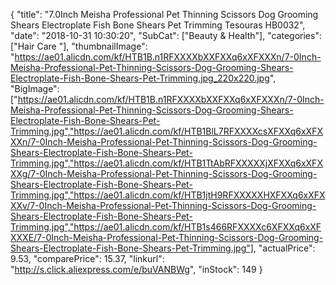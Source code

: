 {
	"title": "7.0Inch Meisha Professional Pet Thinning Scissors Dog Grooming Shears Electroplate Fish Bone Shears Pet Trimming Tesouras HB0032",
	"date": "2018-10-31 10:30:20",
	"SubCat": ["Beauty & Health"],
	"categories": ["Hair Care "],
	"thumbnailImage": "https://ae01.alicdn.com/kf/HTB1B.n1RFXXXXbXXFXXq6xXFXXXn/7-0Inch-Meisha-Professional-Pet-Thinning-Scissors-Dog-Grooming-Shears-Electroplate-Fish-Bone-Shears-Pet-Trimming.jpg_220x220.jpg",
	"BigImage": ["https://ae01.alicdn.com/kf/HTB1B.n1RFXXXXbXXFXXq6xXFXXXn/7-0Inch-Meisha-Professional-Pet-Thinning-Scissors-Dog-Grooming-Shears-Electroplate-Fish-Bone-Shears-Pet-Trimming.jpg","https://ae01.alicdn.com/kf/HTB1BlL7RFXXXXcsXFXXq6xXFXXXn/7-0Inch-Meisha-Professional-Pet-Thinning-Scissors-Dog-Grooming-Shears-Electroplate-Fish-Bone-Shears-Pet-Trimming.jpg","https://ae01.alicdn.com/kf/HTB1TtAbRFXXXXXjXFXXq6xXFXXXg/7-0Inch-Meisha-Professional-Pet-Thinning-Scissors-Dog-Grooming-Shears-Electroplate-Fish-Bone-Shears-Pet-Trimming.jpg","https://ae01.alicdn.com/kf/HTB1jtH9RFXXXXXHXFXXq6xXFXXXv/7-0Inch-Meisha-Professional-Pet-Thinning-Scissors-Dog-Grooming-Shears-Electroplate-Fish-Bone-Shears-Pet-Trimming.jpg","https://ae01.alicdn.com/kf/HTB1s466RFXXXXc6XFXXq6xXFXXXE/7-0Inch-Meisha-Professional-Pet-Thinning-Scissors-Dog-Grooming-Shears-Electroplate-Fish-Bone-Shears-Pet-Trimming.jpg"],
	"actualPrice": 9.53,
	"comparePrice": 15.37,
	"linkurl": "http://s.click.aliexpress.com/e/buVANBWg",
	"inStock": 149
}
